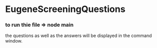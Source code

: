 # EugeneScreeningQuestions

### to run thie file => node main

the questions as well as the answers will be displayed in the command window.
